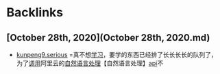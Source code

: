 
# Backlinks
## [October 28th, 2020](October 28th, 2020.md)
- [kunpeng9.serious](kunpeng9.serious.md) =真不想[学习](学习.md)，要学的东西已经排了长长长长的队列了，为了[调用](调用.md)阿里云的[自然语言处理](自然语言处理.md)【自然语言处理】[api](api.md)不


